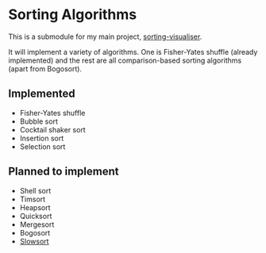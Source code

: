 # Sorting Algorithms

This is a submodule for my main project, [sorting-visualiser](https://github.com/jarhodes314/sorting-visualiser).

It will implement a variety of algorithms. One is Fisher-Yates shuffle (already implemented) and the rest are all comparison-based sorting algorithms (apart from Bogosort).

## Implemented
* Fisher-Yates shuffle
* Bubble sort
* Cocktail shaker sort
* Insertion sort
* Selection sort

## Planned to implement
* Shell sort
* Timsort
* Heapsort
* Quicksort
* Mergesort
* Bogosort
* [Slowsort](http://wiki.c2.com/?SlowSort)
